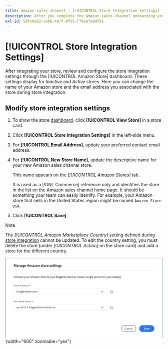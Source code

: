 ```yaml
---
title: Amazon sales channel - [!UICONTROL Store Integration Settings]
description: After you complete the Amazon sales channel onboarding process, review and configure the store integration settings through the [!UICONTROL Amazon Store] dashboard
exl-id: 58fc8e62-ce66-497f-8f55-f70aafa8d791
---
```

# [!UICONTROL Store Integration Settings]

After integrating your store, review and configure the store integration settings through the [!UICONTROL Amazon Store] dashboard. These settings display for *Inactive* and *Active* stores. Here you can change the name of your Amazon store and the email address you associated with the store during store integration.

## Modify store integration settings

1. To show the store [dashboard](./amazon-store-dashboard.md), click **[!UICONTROL View Store]** in a store card.

1. Click **[!UICONTROL Store Integration Settings]** in the left-side menu.

1. For **[!UICONTROL Email Address]**, update your preferred contact email address.

1. For **[!UICONTROL New Store Name]**, update the descriptive name for your new Amazon sales channel store. 

   This name appears on the [_[!UICONTROL Amazon Stores]_](./managing-stores.md) tab.

   It is used as a [!DNL Commerce] reference only and identifies the store in the list on the Amazon sales channel home page. It should be something your team can easily identify. For example, your Amazon store that sells in the United States region might be named `Amazon Store USA`.

1. Click **[!UICONTROL Save]**.

>[!NOTE]
>
>The _[!UICONTROL Amazon Marketplace Country]_ setting defined during [store integration](./store-integration.md) cannot be updated. To edit the country setting, you must delete the store (under _[!UICONTROL Action]_ on the store card) and add a store for the different country.

![Store integration settings](assets/amazon-store-settings.png){width="600" zoomable="yes"}
